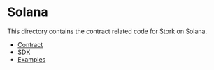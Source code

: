 # Solana

This directory contains the contract related code for Stork on Solana. 

 - [Contract](contracts)
 - [SDK](sdks)
 - [Examples](examples)

